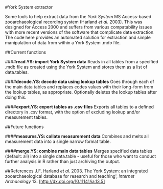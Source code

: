 #York System extractor

Some tools to help extract data from the _York System_ MS Access-based zooarchaeological recording system (Harland _et al._ 2003). This was designed for Access 2000 and suffers from various compatability issues with more recent versions of the software that complicate data extraction. The code here provides an automated solution for extraction and simple manipulation of data from within a York System .mdb file.

##Current functions

####**read.YS: import York System data**
Reads in all tables from a specified .mdb file as created using the York System and stores them as a list of data.tables.

####**decode.YS: decode data using lookup tables**
Goes through each of the main data tables and replaces codes values with their long-form from the lookup tables, as appropriate. Optionally deletes the lookup tables after doing this.

####**export.YS: export tables as .csv files**
Exports all tables to a defined directory in .csv format, with the option of excluding lookup and/or measurement tables.

##Future functions

####**measures.YS: collate measurement data**
Combines and melts all measurement data into a single narrow format table.

####**merge.YS: combine main data tables**
Merges specified data tables (default: all) into a single data.table - useful for those who want to conduct further analysis in R rather than just archiving the output.

##References
J.F. Harland _et al._ 2003. The York System: an integrated zooarchaeological database for research and teaching', _Internet Archaeology_ 13. [http://dx.doi.org/10.11141/ia.13.5]